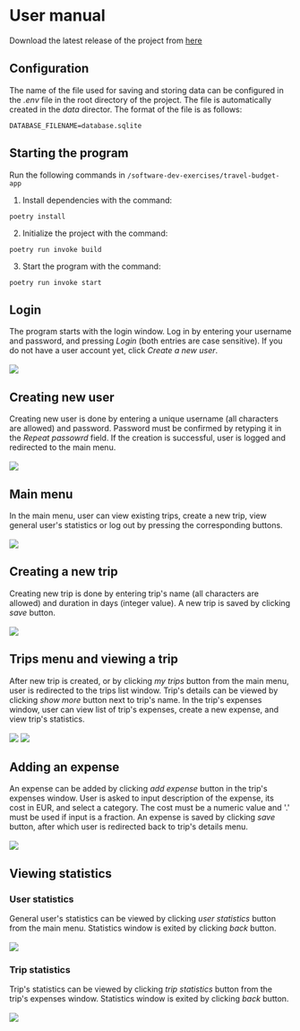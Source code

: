 # User manual
Download the latest release of the project from [here](https://github.com/gabikakol/software-dev-exercises/releases)

## Configuration
The name of the file used for saving and storing data can be configured in the *.env* file in the root directory of the project. The file is automatically created in the *data* director. The format of the file is as follows:
```
DATABASE_FILENAME=database.sqlite
```

## Starting the program
Run the following commands in ```/software-dev-exercises/travel-budget-app```
1. Install dependencies with the command:
```
poetry install
```
2. Initialize the project with the command:
```
poetry run invoke build
```
3. Start the program with the command:
```
poetry run invoke start
```

## Login
The program starts with the login window. Log in by entering your username and password, and pressing *Login* (both entries are case sensitive). If you do not have a user account yet, click *Create a new user*. 
</br></br>
<img src="pictures/login-view.png"> 

## Creating new user
Creating new user is done by entering a unique username (all characters are allowed) and password. Password must be confirmed by retyping it in the *Repeat passowrd* field. If the creation is successful, user is logged and redirected to the main menu. 
</br></br>
<img src="pictures/create-user-view.png"> 

## Main menu
In the main menu, user can view existing trips, create a new trip, view general user's statistics or log out by pressing the corresponding buttons. 
</br></br> 
<img src="pictures/main-menu-view.png"> 

## Creating a new trip
Creating new trip is done by entering trip's name (all characters are allowed) and duration in days (integer value). A new trip is saved by clicking *save* button. 
</br></br>
<img src="pictures/new-trip-view.png"> 

## Trips menu and viewing a trip
After new trip is created, or by clicking *my trips* button from the main menu, user is redirected to the trips list window. Trip's details can be viewed by clicking *show more* button next to trip's name. In the trip's expenses window, user can view list of trip's expenses, create a new expense, and view trip's statistics. 
</br></br>
<img src="pictures/trips-list-view.png"> 
<img src="pictures/trip-expenses-view.png"> 

## Adding an expense
An expense can be added by clicking *add expense* button in the trip's expenses window. User is asked to input description of the expense, its cost in EUR, and select a category. The cost must be a numeric value and '.' must be used if input is a fraction. An expense is saved by clicking *save* button, after which user is redirected back to trip's details menu. 
</br></br>
<img src="pictures/add-expense-view.png"> 

## Viewing statistics
### User statistics
General user's statistics can be viewed by clicking *user statistics* button from the main menu. Statistics window is exited by clicking *back* button. 
</br></br>
<img src="pictures/user-stats-view.png"> 

### Trip statistics
Trip's statistics can be viewed by clicking *trip statistics* button from the trip's expenses window. Statistics window is exited by clicking *back* button. 
</br></br>
<img src="pictures/trip-stats-view.png"> 

